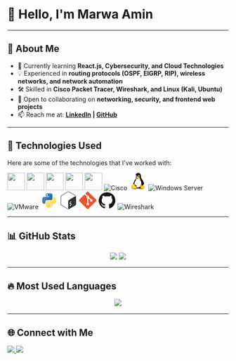 
# 👋 Hello, I'm Marwa Amin
---

## 🚀 About Me  
- 🌱 Currently learning **React.js, Cybersecurity, and Cloud Technologies**  
- 💡 Experienced in **routing protocols (OSPF, EIGRP, RIP), wireless networks, and network automation**  
- 🛠 Skilled in **Cisco Packet Tracer, Wireshark, and Linux (Kali, Ubuntu)**  
- 🤝 Open to collaborating on **networking, security, and frontend web projects**  
- 📫 Reach me at: **[LinkedIn](https://www.linkedin.com/in/marwa-amin/) | [GitHub](https://github.com/your-username)**

---

## 🚀 Technologies Used  
Here are some of the technologies that I've worked with:  

<p align="left">
  <!-- Frontend -->
  <img src="https://cdn.jsdelivr.net/gh/devicons/devicon/icons/html5/html5-original.svg" width="40" height="40"/>
  <img src="https://cdn.jsdelivr.net/gh/devicons/devicon/icons/css3/css3-original.svg" width="40" height="40"/>
  <img src="https://cdn.jsdelivr.net/gh/devicons/devicon/icons/javascript/javascript-original.svg" width="40" height="40"/>
  <img src="https://cdn.jsdelivr.net/gh/devicons/devicon/icons/bootstrap/bootstrap-original.svg" width="40" height="40"/>
  <img src="https://cdn.jsdelivr.net/gh/devicons/devicon/icons/react/react-original.svg" width="40" height="40"/>

  <!-- Networking -->
  <img src="https://upload.wikimedia.org/wikipedia/commons/6/64/Cisco_logo.svg" alt="Cisco" width="60" height="40"/>
  <img src="https://raw.githubusercontent.com/devicons/devicon/master/icons/linux/linux-original.svg" alt="Linux" width="40" height="40"/>
  <img src="https://img.icons8.com/color/48/windows-10.png" alt="Windows Server" width="40" height="40"/>

  <!-- Virtualization -->
  <img src="https://img.icons8.com/color/48/vmware.png" alt="VMware" width="40" height="40"/>

  <!-- Programming -->
  <img src="https://raw.githubusercontent.com/devicons/devicon/master/icons/python/python-original.svg" alt="Python" width="40" height="40"/>
  <img src="https://raw.githubusercontent.com/devicons/devicon/master/icons/bash/bash-original.svg" alt="Bash" width="40" height="40"/>

  <!-- Tools -->
  <img src="https://raw.githubusercontent.com/devicons/devicon/master/icons/git/git-original.svg" alt="Git" width="40" height="40"/>
  <img src="https://raw.githubusercontent.com/devicons/devicon/master/icons/github/github-original.svg" alt="GitHub" width="40" height="40"/>
  <img src="https://www.vectorlogo.zone/logos/wireshark/wireshark-icon.svg" alt="Wireshark" width="40" height="40"/>

</p>

---

## 📊 GitHub Stats  

<p align="center">
  <img src="https://github-readme-stats.vercel.app/api?username=MARWA556&show_icons=true&theme=radical&hide_border=false&border_radius=10" height="180"/>
  <img src="https://streak-stats.demolab.com/?user=MARWA556&theme=radical&hide_border=false&border_radius=10" height="180"/>
</p>


---

## 🔥 Most Used Languages  

<p align="center">
  <img src="https://github-readme-stats.vercel.app/api/top-langs/?username=MARWA556&langs_count=10&layout=compact&theme=radical&hide_border=false&border_radius=10" height="200"/>
</p>

---

## 🌐 Connect with Me  

<p align="left">
  <a href="https://www.linkedin.com/in/marwa-aminn" target="blank">
    <img src="https://img.shields.io/badge/-LinkedIn-blue?style=for-the-badge&logo=linkedin"/>
  </a>
  <a href="mailto:marwaamin590@gmail.com">
    <img src="https://img.shields.io/badge/Gmail-red?style=for-the-badge&logo=gmail&logoColor=white"/>
  </a>
</p>
